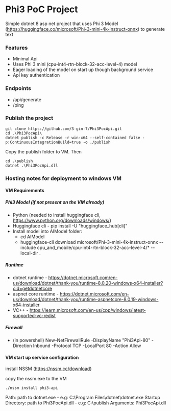 # Phi3 PoC Project


Simple dotnet 8 asp net project that uses Phi 3 Model (https://huggingface.co/microsoft/Phi-3-mini-4k-instruct-onnx) to generate text


### Features

* Minimal Api
* Uses Phi 3 mini (cpu-int4-rtn-block-32-acc-level-4) model
* Eager loading of the model on start up though background service
* Api key authentication


### Endpoints

* /api/generate
* /ping

### Publish the project

```
git clone https://github.com/3-gin-7/Phi3PocApi.git
cd .\Phi3PocApi\
dotnet publish -c Release -r win-x64 --self-contained false -p:ContinuousIntegrationBuild=true -o ./publish
```
Copy the publish folder to VM. Then

```
cd .\publish
dotnet .\Phi3PocApi.dll
```


### Hosting notes for deployment to windows VM

#### VM Requirements

##### Phi3 Model (if not present on the VM already)

- Python (needed to install huggingface cli, https://www.python.org/downloads/windows/)
- Huggingface cli - pip install -U "huggingface_hub[cli]"
- Install model into AIModel folder:
    * cd AIModel
    * huggingface-cli download microsoft/Phi-3-mini-4k-instruct-onnx --include cpu_and_mobile/cpu-int4-rtn-block-32-acc-level-4/* --local-dir .

##### Runtime
- dotnet runtime - https://dotnet.microsoft.com/en-us/download/dotnet/thank-you/runtime-8.0.20-windows-x64-installer?cid=getdotnetcore
- aspnet core runtime - https://dotnet.microsoft.com/en-us/download/dotnet/thank-you/runtime-aspnetcore-8.0.19-windows-x64-installer
- VC++ - https://learn.microsoft.com/en-us/cpp/windows/latest-supported-vc-redist

##### Firewall
- (in powershell) New-NetFirewallRule -DisplayName "Phi3Api-80" -Direction Inbound -Protocol TCP -LocalPort 80 -Action Allow

#### VM start up service configuration

install NSSM (https://nssm.cc/download)

copy the nssm.exe to the VM

```
./nssm install phi3-api
```

Path: path to dotnet.exe - e.g: C:\Program Files\dotnet\dotnet.exe
Startup Directory: path to Phi3PocApi.dll - e.g: C:\publish
Arguments: Phi3PocApi.dll